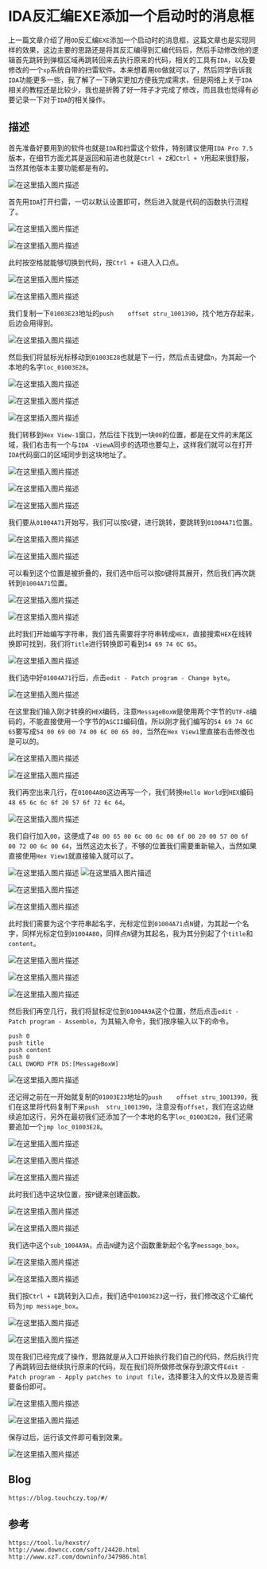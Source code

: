 # IDA反汇编EXE添加一个启动时的消息框
上一篇文章介绍了用`OD`反汇编`EXE`添加一个启动时的消息框，这篇文章也是实现同样的效果，这边主要的思路还是将其反汇编得到汇编代码后，然后手动修改他的逻辑首先跳转到弹框区域再跳转回来去执行原来的代码，相关的工具有`IDA`，以及要修改的一个`xp`系统自带的扫雷软件。本来想着用`OD`做就可以了，然后同学告诉我`IDA`功能更多一些，我了解了一下确实更加方便我完成需求，但是网络上关于`IDA`相关的教程还是比较少，我也是折腾了好一阵子才完成了修改，而且我也觉得有必要记录一下对于`IDA`的相关操作。

## 描述
首先准备好要用到的软件也就是`IDA`和扫雷这个软件，特别建议使用`IDA Pro 7.5`版本，在细节方面尤其是返回和前进也就是`Ctrl + Z`和`Ctrl + Y`用起来很舒服，当然其他版本主要功能都是有的。

![在这里插入图片描述](https://img-blog.csdnimg.cn/20210612183445212.png)


首先用`IDA`打开扫雷，一切以默认设置即可，然后进入就是代码的函数执行流程了。



![在这里插入图片描述](https://img-blog.csdnimg.cn/20210612185231866.png?x-oss-process=image/watermark,type_ZmFuZ3poZW5naGVpdGk,shadow_10,text_aHR0cHM6Ly9ibG9nLmNzZG4ubmV0L3FxXzQwNDEzNjcw,size_16,color_FFFFFF,t_70)


![在这里插入图片描述](https://img-blog.csdnimg.cn/20210612185314994.png?x-oss-process=image/watermark,type_ZmFuZ3poZW5naGVpdGk,shadow_10,text_aHR0cHM6Ly9ibG9nLmNzZG4ubmV0L3FxXzQwNDEzNjcw,size_16,color_FFFFFF,t_70)


此时按空格就能够切换到代码，按`Ctrl + E`进入入口点。

![在这里插入图片描述](https://img-blog.csdnimg.cn/20210612185423978.png?x-oss-process=image/watermark,type_ZmFuZ3poZW5naGVpdGk,shadow_10,text_aHR0cHM6Ly9ibG9nLmNzZG4ubmV0L3FxXzQwNDEzNjcw,size_16,color_FFFFFF,t_70)


![在这里插入图片描述](https://img-blog.csdnimg.cn/20210612185438341.png?x-oss-process=image/watermark,type_ZmFuZ3poZW5naGVpdGk,shadow_10,text_aHR0cHM6Ly9ibG9nLmNzZG4ubmV0L3FxXzQwNDEzNjcw,size_16,color_FFFFFF,t_70)


我们复制一下`01003E23`地址的`push    offset stru_1001390`，找个地方存起来，后边会用得到。

![在这里插入图片描述](https://img-blog.csdnimg.cn/20210612185514882.png?x-oss-process=image/watermark,type_ZmFuZ3poZW5naGVpdGk,shadow_10,text_aHR0cHM6Ly9ibG9nLmNzZG4ubmV0L3FxXzQwNDEzNjcw,size_16,color_FFFFFF,t_70)


然后我们将鼠标光标移动到`01003E28`也就是下一行，然后点击键盘`n`，为其起一个本地的名字`loc_01003E28`。


![在这里插入图片描述](https://img-blog.csdnimg.cn/2021061219453833.png)


![在这里插入图片描述](https://img-blog.csdnimg.cn/20210612194514276.png?x-oss-process=image/watermark,type_ZmFuZ3poZW5naGVpdGk,shadow_10,text_aHR0cHM6Ly9ibG9nLmNzZG4ubmV0L3FxXzQwNDEzNjcw,size_16,color_FFFFFF,t_70)

![在这里插入图片描述](https://img-blog.csdnimg.cn/20210612194610626.png)



我们转移到`Hex View-1`窗口，然后往下找到一块`00`的位置，都是在文件的末尾区域，我们右击有一个与`IDA -ViewA`同步的选项也要勾上，这样我们就可以在打开`IDA`代码窗口的区域同步到这块地址了。


![在这里插入图片描述](https://img-blog.csdnimg.cn/20210612185847731.png?x-oss-process=image/watermark,type_ZmFuZ3poZW5naGVpdGk,shadow_10,text_aHR0cHM6Ly9ibG9nLmNzZG4ubmV0L3FxXzQwNDEzNjcw,size_16,color_FFFFFF,t_70)


![在这里插入图片描述](https://img-blog.csdnimg.cn/20210612190008204.png?x-oss-process=image/watermark,type_ZmFuZ3poZW5naGVpdGk,shadow_10,text_aHR0cHM6Ly9ibG9nLmNzZG4ubmV0L3FxXzQwNDEzNjcw,size_16,color_FFFFFF,t_70)


![在这里插入图片描述](https://img-blog.csdnimg.cn/20210612190106474.png?x-oss-process=image/watermark,type_ZmFuZ3poZW5naGVpdGk,shadow_10,text_aHR0cHM6Ly9ibG9nLmNzZG4ubmV0L3FxXzQwNDEzNjcw,size_16,color_FFFFFF,t_70)

我们要从`01004A71`开始写，我们可以按`G`键，进行跳转，要跳转到`01004A71`位置。

![在这里插入图片描述](https://img-blog.csdnimg.cn/20210612190841434.png?x-oss-process=image/watermark,type_ZmFuZ3poZW5naGVpdGk,shadow_10,text_aHR0cHM6Ly9ibG9nLmNzZG4ubmV0L3FxXzQwNDEzNjcw,size_16,color_FFFFFF,t_70)

![在这里插入图片描述](https://img-blog.csdnimg.cn/2021061219085198.png?x-oss-process=image/watermark,type_ZmFuZ3poZW5naGVpdGk,shadow_10,text_aHR0cHM6Ly9ibG9nLmNzZG4ubmV0L3FxXzQwNDEzNjcw,size_16,color_FFFFFF,t_70)

可以看到这个位置是被折叠的，我们选中后可以按`D`键将其展开，然后我们再次跳转到`01004A71`位置。

![在这里插入图片描述](https://img-blog.csdnimg.cn/20210612191002733.png?x-oss-process=image/watermark,type_ZmFuZ3poZW5naGVpdGk,shadow_10,text_aHR0cHM6Ly9ibG9nLmNzZG4ubmV0L3FxXzQwNDEzNjcw,size_16,color_FFFFFF,t_70)


![在这里插入图片描述](https://img-blog.csdnimg.cn/20210612191015727.png?x-oss-process=image/watermark,type_ZmFuZ3poZW5naGVpdGk,shadow_10,text_aHR0cHM6Ly9ibG9nLmNzZG4ubmV0L3FxXzQwNDEzNjcw,size_16,color_FFFFFF,t_70)

此时我们开始编写字符串，我们首先需要将字符串转成`HEX`，直接搜索`HEX`在线转换即可找到，我们将`Title`进行转换即可看到`54 69 74 6C 65`。

![在这里插入图片描述](https://img-blog.csdnimg.cn/20210612192323900.png?x-oss-process=image/watermark,type_ZmFuZ3poZW5naGVpdGk,shadow_10,text_aHR0cHM6Ly9ibG9nLmNzZG4ubmV0L3FxXzQwNDEzNjcw,size_16,color_FFFFFF,t_70)


我们选中好`01004A71`行后，点击`edit - Patch program - Change byte`。

![在这里插入图片描述](https://img-blog.csdnimg.cn/20210612192157874.png?x-oss-process=image/watermark,type_ZmFuZ3poZW5naGVpdGk,shadow_10,text_aHR0cHM6Ly9ibG9nLmNzZG4ubmV0L3FxXzQwNDEzNjcw,size_16,color_FFFFFF,t_70)

在这里我们输入刚才转换的`HEX`编码，注意`MessageBoxW`是使用两个字节的`UTF-8`编码的，不能直接使用一个字节的`ASCII`编码值，所以刚才我们编写的`54 69 74 6C 65`要写成`54 00 69 00 74 00 6C 00 65 00`，当然在`Hex View1`里直接右击修改也是可以的。

![在这里插入图片描述](https://img-blog.csdnimg.cn/202106121927225.png?x-oss-process=image/watermark,type_ZmFuZ3poZW5naGVpdGk,shadow_10,text_aHR0cHM6Ly9ibG9nLmNzZG4ubmV0L3FxXzQwNDEzNjcw,size_16,color_FFFFFF,t_70)

![在这里插入图片描述](https://img-blog.csdnimg.cn/20210612192730611.png?x-oss-process=image/watermark,type_ZmFuZ3poZW5naGVpdGk,shadow_10,text_aHR0cHM6Ly9ibG9nLmNzZG4ubmV0L3FxXzQwNDEzNjcw,size_16,color_FFFFFF,t_70)


我们再空出来几行，在`01004A80`这边再写一个，我们转换`Hello World`到`HEX`编码`48 65 6c 6c 6f 20 57 6f 72 6c 64`。

![在这里插入图片描述](https://img-blog.csdnimg.cn/20210612192847909.png?x-oss-process=image/watermark,type_ZmFuZ3poZW5naGVpdGk,shadow_10,text_aHR0cHM6Ly9ibG9nLmNzZG4ubmV0L3FxXzQwNDEzNjcw,size_16,color_FFFFFF,t_70)

我们自行加入`00`，这便成了`48 00 65 00 6c 00 6c 00 6f 00 20 00 57 00 6f 00 72 00 6c 00 64`，当然这边太长了，不够的位置我们需要重新输入，当然如果直接使用`Hex View1`就直接输入就可以了。

![在这里插入图片描述](https://img-blog.csdnimg.cn/20210612192955933.png?x-oss-process=image/watermark,type_ZmFuZ3poZW5naGVpdGk,shadow_10,text_aHR0cHM6Ly9ibG9nLmNzZG4ubmV0L3FxXzQwNDEzNjcw,size_16,color_FFFFFF,t_70)
![在这里插入图片描述](https://img-blog.csdnimg.cn/20210612193108372.png?x-oss-process=image/watermark,type_ZmFuZ3poZW5naGVpdGk,shadow_10,text_aHR0cHM6Ly9ibG9nLmNzZG4ubmV0L3FxXzQwNDEzNjcw,size_16,color_FFFFFF,t_70)


![在这里插入图片描述](https://img-blog.csdnimg.cn/20210612193144410.png?x-oss-process=image/watermark,type_ZmFuZ3poZW5naGVpdGk,shadow_10,text_aHR0cHM6Ly9ibG9nLmNzZG4ubmV0L3FxXzQwNDEzNjcw,size_16,color_FFFFFF,t_70)


![在这里插入图片描述](https://img-blog.csdnimg.cn/20210612193152566.png?x-oss-process=image/watermark,type_ZmFuZ3poZW5naGVpdGk,shadow_10,text_aHR0cHM6Ly9ibG9nLmNzZG4ubmV0L3FxXzQwNDEzNjcw,size_16,color_FFFFFF,t_70)

此时我们需要为这个字符串起名字，光标定位到`01004A71`点`N`键，为其起一个名字，同样光标定位到`01004A80`，同样点`N`键为其起名，我为其分别起了个`title`和`content`。

![在这里插入图片描述](https://img-blog.csdnimg.cn/20210612193445114.png?x-oss-process=image/watermark,type_ZmFuZ3poZW5naGVpdGk,shadow_10,text_aHR0cHM6Ly9ibG9nLmNzZG4ubmV0L3FxXzQwNDEzNjcw,size_16,color_FFFFFF,t_70)


![在这里插入图片描述](https://img-blog.csdnimg.cn/20210612193504881.png?x-oss-process=image/watermark,type_ZmFuZ3poZW5naGVpdGk,shadow_10,text_aHR0cHM6Ly9ibG9nLmNzZG4ubmV0L3FxXzQwNDEzNjcw,size_16,color_FFFFFF,t_70)


![在这里插入图片描述](https://img-blog.csdnimg.cn/20210612193512519.png?x-oss-process=image/watermark,type_ZmFuZ3poZW5naGVpdGk,shadow_10,text_aHR0cHM6Ly9ibG9nLmNzZG4ubmV0L3FxXzQwNDEzNjcw,size_16,color_FFFFFF,t_70)

然后我们再空几行，我们将鼠标定位到`01004A9A`这个位置，然后点击`edit - Patch program - Assemble`，为其输入命令，我们按序输入以下的命令。

```
push 0
push title
push content
push 0
CALL DWORD PTR DS:[MessageBoxW]
```

![在这里插入图片描述](https://img-blog.csdnimg.cn/20210612193814667.png?x-oss-process=image/watermark,type_ZmFuZ3poZW5naGVpdGk,shadow_10,text_aHR0cHM6Ly9ibG9nLmNzZG4ubmV0L3FxXzQwNDEzNjcw,size_16,color_FFFFFF,t_70)

还记得之前在一开始就复制的`01003E23`地址的`push    offset stru_1001390`，我们在这里将代码复制下来`push  stru_1001390`，注意没有`offset`，我们在这边继续追加这行，另外在最初我们还添加了一个本地的名字`loc_01003E28`，我们还需要追加一个`jmp loc_01003E28`。

![在这里插入图片描述](https://img-blog.csdnimg.cn/20210612194224653.png?x-oss-process=image/watermark,type_ZmFuZ3poZW5naGVpdGk,shadow_10,text_aHR0cHM6Ly9ibG9nLmNzZG4ubmV0L3FxXzQwNDEzNjcw,size_16,color_FFFFFF,t_70)

![在这里插入图片描述](https://img-blog.csdnimg.cn/20210612194246920.png?x-oss-process=image/watermark,type_ZmFuZ3poZW5naGVpdGk,shadow_10,text_aHR0cHM6Ly9ibG9nLmNzZG4ubmV0L3FxXzQwNDEzNjcw,size_16,color_FFFFFF,t_70)

![在这里插入图片描述](https://img-blog.csdnimg.cn/20210612194704434.png?x-oss-process=image/watermark,type_ZmFuZ3poZW5naGVpdGk,shadow_10,text_aHR0cHM6Ly9ibG9nLmNzZG4ubmV0L3FxXzQwNDEzNjcw,size_16,color_FFFFFF,t_70)


此时我们选中这块位置，按`P`键来创建函数。

![在这里插入图片描述](https://img-blog.csdnimg.cn/20210612194801938.png?x-oss-process=image/watermark,type_ZmFuZ3poZW5naGVpdGk,shadow_10,text_aHR0cHM6Ly9ibG9nLmNzZG4ubmV0L3FxXzQwNDEzNjcw,size_16,color_FFFFFF,t_70)

![在这里插入图片描述](https://img-blog.csdnimg.cn/20210612194841238.png?x-oss-process=image/watermark,type_ZmFuZ3poZW5naGVpdGk,shadow_10,text_aHR0cHM6Ly9ibG9nLmNzZG4ubmV0L3FxXzQwNDEzNjcw,size_16,color_FFFFFF,t_70)


我们选中这个`sub_1004A9A`，点击`N`键为这个函数重新起个名字`message_box`。

![在这里插入图片描述](https://img-blog.csdnimg.cn/20210612194949168.png?x-oss-process=image/watermark,type_ZmFuZ3poZW5naGVpdGk,shadow_10,text_aHR0cHM6Ly9ibG9nLmNzZG4ubmV0L3FxXzQwNDEzNjcw,size_16,color_FFFFFF,t_70)


![在这里插入图片描述](https://img-blog.csdnimg.cn/20210612194958598.png?x-oss-process=image/watermark,type_ZmFuZ3poZW5naGVpdGk,shadow_10,text_aHR0cHM6Ly9ibG9nLmNzZG4ubmV0L3FxXzQwNDEzNjcw,size_16,color_FFFFFF,t_70)

我们按`Ctrl + E`跳转到入口点，我们选中`01003E23`这一行，我们修改这个汇编代码为`jmp message_box`。

![在这里插入图片描述](https://img-blog.csdnimg.cn/20210612195114929.png?x-oss-process=image/watermark,type_ZmFuZ3poZW5naGVpdGk,shadow_10,text_aHR0cHM6Ly9ibG9nLmNzZG4ubmV0L3FxXzQwNDEzNjcw,size_16,color_FFFFFF,t_70)

![在这里插入图片描述](https://img-blog.csdnimg.cn/20210612195133411.png?x-oss-process=image/watermark,type_ZmFuZ3poZW5naGVpdGk,shadow_10,text_aHR0cHM6Ly9ibG9nLmNzZG4ubmV0L3FxXzQwNDEzNjcw,size_16,color_FFFFFF,t_70)

现在我们已经完成了操作，思路就是从入口开始执行我们自己的代码，然后执行完了再跳转回去继续执行原来的代码，现在我们将所做修改保存到源文件`Edit - Patch program - Apply patches to input file`，选择要注入的文件以及是否需要备份即可。

![在这里插入图片描述](https://img-blog.csdnimg.cn/20210612195253448.png?x-oss-process=image/watermark,type_ZmFuZ3poZW5naGVpdGk,shadow_10,text_aHR0cHM6Ly9ibG9nLmNzZG4ubmV0L3FxXzQwNDEzNjcw,size_16,color_FFFFFF,t_70)


![在这里插入图片描述](https://img-blog.csdnimg.cn/20210612195420618.png?x-oss-process=image/watermark,type_ZmFuZ3poZW5naGVpdGk,shadow_10,text_aHR0cHM6Ly9ibG9nLmNzZG4ubmV0L3FxXzQwNDEzNjcw,size_16,color_FFFFFF,t_70)

保存过后，运行该文件即可看到效果。


![在这里插入图片描述](https://img-blog.csdnimg.cn/20210612195447629.png?x-oss-process=image/watermark,type_ZmFuZ3poZW5naGVpdGk,shadow_10,text_aHR0cHM6Ly9ibG9nLmNzZG4ubmV0L3FxXzQwNDEzNjcw,size_16,color_FFFFFF,t_70)


## Blog

```
https://blog.touchczy.top/#/
```

## 参考

```
https://tool.lu/hexstr/
http://www.downcc.com/soft/24420.html
http://www.xz7.com/downinfo/347986.html
```

